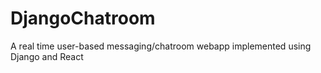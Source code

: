 # DjangoChatroom
A real time user-based messaging/chatroom webapp implemented using Django and React
